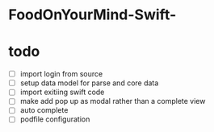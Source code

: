 # FoodOnYourMind-Swift-

# todo
- [ ] import login from source
- [ ] setup data model for parse and core data
- [ ] import exitiing swift code
- [ ] make add pop up as modal rather than a complete view
- [ ] auto complete
- [ ] podfile configuration
